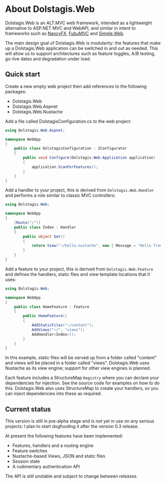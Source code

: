 About Dolstagis.Web
===================

Dolstagis.Web is an ALT.MVC web framework, intended as a lightweight alternative to ASP.NET MVC and
WebAPI, and similar in intent to frameworks such as
[NancyFX](http://nancyfx.org/), [FubuMVC](http://mvc.fubu-project.org) and
[Simple.Web](https://github.com/markrendle/simple.web).

The main design goal of Dolstagis.Web is modularity: the features that make up a Dolstagis.Web
application can be switched in and out as needed. This will allow us to support architectures such
as feature toggles, A/B testing, go-live dates and degradation under load.

Quick start
-----------
Create a new empty web project then add references to the following packages:

 * Dolstagis.Web
 * Dolstagis.Web.Aspnet
 * Dolstagis.Web.Nustache

Add a file called DolstagisConfiguration.cs to the web project:

```c#
using Dolstagis.Web.Aspnet;

namespace WebApp
{
    public class DolstagisConfiguration : IConfigurator
    {
        public void Configure(Dolstagis.Web.Application application)
        {
            application.ScanForFeatures();
        }
    }
}
```

Add a handler to your project, this is derived from `Dolstagis.Web.Handler` and performs a role
similar to classic MVC controllers:

```c#
using Dolstagis.Web;

namespace WebApp
{
    [Route("/")]
    public class Index : Handler
    {
        public object Get()
        {
            return View("~/hello.nustache", new { Message = "Hello from Nustache" });
        }
    }
}
```

Add a feature to your project, this is derived from `Dolstagis.Web.Feature` and defines the
handlers, static files and view template locations that it uses:

```c#
using Dolstagis.Web;

namespace WebApp
{
    public class HomeFeature : Feature
    {
        public HomeFeature()
        {
            AddStaticFiles("~/content");
            AddViews("~/", "views");
            AddHandler<Index>();
        }
    }
}
```

In this example, static files will be served up from a folder called "content" and views will be
placed in a folder called "views". Dolstagis.Web uses Nustache as its view engine; support for
other view engines is planned.

Each feature includes a StructureMap `Registry` where you can declare your dependencies for
injection. See the source code for examples on how to do this. Dolstagis.Web also uses StructureMap
to create your handlers, so you can inject dependencies into these as required.

Current status
--------------
This version is still in pre-alpha stage and is not yet in use on any serious projects: I plan to
start dogfooding it after the version 0.3 release.

At present the following features have been implemented:

 * Features, handlers and a routing engine
 * Feature switches
 * Nustache-based Views, JSON and static files
 * Session state
 * A rudimentary authentication API

The API is still unstable and subject to change between releases.
